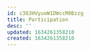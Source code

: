 ```yaml
---
id: c3OJHVyuoW1DWccM0Bzzg
title: Participation
desc: ''
updated: 1634261358210
created: 1634261358210
---
```


